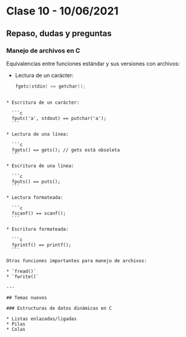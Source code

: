 # Clase 10 - 10/06/2021

## Repaso, dudas y preguntas

### Manejo de archivos en C

Equivalencias entre funciones estándar y sus versiones con archivos:

- Lectura de un carácter:
  ```c
  fgetc(stdin) == getchar();
````

* Escritura de un carácter:

  ```c
  fputc('a', stdout) == putchar('a');
  ```

* Lectura de una línea:

  ```c
  fgets() == gets(); // gets está obsoleta
  ```

* Escritura de una línea:

  ```c
  fputs() == puts();
  ```

* Lectura formateada:

  ```c
  fscanf() == scanf();
  ```

* Escritura formateada:

  ```c
  fprintf() == printf();
  ```

Otras funciones importantes para manejo de archivos:

* `fread()`
* `fwrite()`

---

## Temas nuevos

### Estructuras de datos dinámicas en C

* Listas enlazadas/ligadas
* Pilas
* Colas